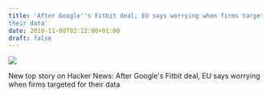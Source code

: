 ```yaml
---
title: 'After Google''s Fitbit deal, EU says worrying when firms targeted for
their data'
date: 2019-11-08T02:12:00+01:00
draft: false
---
```


![](https://ifttt.com/images/no_image_card.png)  

New top story on Hacker News: After Google's Fitbit deal, EU says worrying when firms targeted for their data